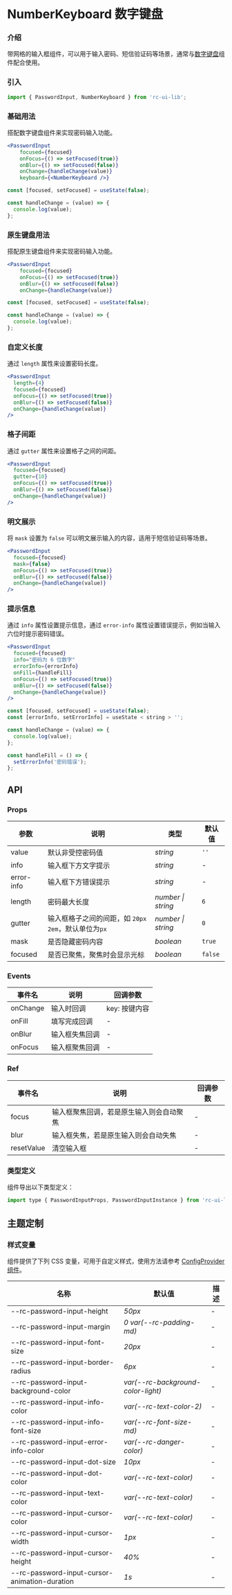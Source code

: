 # NumberKeyboard 数字键盘

### 介绍

带网格的输入框组件，可以用于输入密码、短信验证码等场景，通常与[数字键盘](#/zh-CN/number-keyboard)组件配合使用。

### 引入

```js
import { PasswordInput, NumberKeyboard } from 'rc-ui-lib';
```

### 基础用法

搭配数字键盘组件来实现密码输入功能。

```jsx
<PasswordInput
    focused={focused}
    onFocus={() => setFocused(true)}
    onBlur={() => setFocused(false)}
    onChange={handleChange(value)}
    keyboard={<NumberKeyboard />}
```

```js
const [focused, setFocused] = useState(false);

const handleChange = (value) => {
  console.log(value);
};
```

### 原生键盘用法

搭配原生键盘组件来实现密码输入功能。

```jsx
<PasswordInput
    focused={focused}
    onFocus={() => setFocused(true)}
    onBlur={() => setFocused(false)}
    onChange={handleChange(value)}
```

```js
const [focused, setFocused] = useState(false);

const handleChange = (value) => {
  console.log(value);
};
```

### 自定义长度

通过 `length` 属性来设置密码长度。

```jsx
<PasswordInput
  length={4}
  focused={focused}
  onFocus={() => setFocused(true)}
  onBlur={() => setFocused(false)}
  onChange={handleChange(value)}
/>
```

### 格子间距

通过 `gutter` 属性来设置格子之间的间距。

```jsx
<PasswordInput
  focused={focused}
  gutter={10}
  onFocus={() => setFocused(true)}
  onBlur={() => setFocused(false)}
  onChange={handleChange(value)}
/>
```

### 明文展示

将 `mask` 设置为 `false` 可以明文展示输入的内容，适用于短信验证码等场景。

```jsx
<PasswordInput
  focused={focused}
  mask={false}
  onFocus={() => setFocused(true)}
  onBlur={() => setFocused(false)}
  onChange={handleChange(value)}
/>
```

### 提示信息

通过 `info` 属性设置提示信息，通过 `error-info` 属性设置错误提示，例如当输入六位时提示密码错误。

```jsx
<PasswordInput
  focused={focused}
  info="密码为 6 位数字"
  errorInfo={errorInfo}
  onFill={handleFill}
  onFocus={() => setFocused(true)}
  onBlur={() => setFocused(false)}
  onChange={handleChange(value)}
/>
```

```js
const [focused, setFocused] = useState(false);
const [errorInfo, setErrorInfo] = useState < string > '';

const handleChange = (value) => {
  console.log(value);
};

const handleFill = () => {
  setErrorInfo('密码错误');
};
```

## API

### Props

| 参数 | 说明 | 类型 | 默认值 |
| --- | --- | --- | --- |
| value | 默认非受控密码值 | _string_ | `''` |
| info | 输入框下方文字提示 | _string_ | - |
| error-info | 输入框下方错误提示 | _string_ | - |
| length | 密码最大长度 | _number \| string_ | `6` |
| gutter | 输入框格子之间的间距，如 `20px` `2em`，默认单位为`px` | _number \| string_ | `0` |
| mask | 是否隐藏密码内容 | _boolean_ | `true` |
| focused | 是否已聚焦，聚焦时会显示光标 | _boolean_ | `false` |

### Events

| 事件名   | 说明           | 回调参数      |
| -------- | -------------- | ------------- |
| onChange | 输入时回调     | key: 按键内容 |
| onFill   | 填写完成回调   | -             |
| onBlur   | 输入框失焦回调 | -             |
| onFocus  | 输入框聚焦回调 | -             |

### Ref

| 事件名     | 说明                                     | 回调参数 |
| ---------- | ---------------------------------------- | -------- |
| focus      | 输入框聚焦回调，若是原生输入则会自动聚焦 | -        |
| blur       | 输入框失焦，若是原生输入则会自动失焦     | -        |
| resetValue | 清空输入框                               | -        |

### 类型定义

组件导出以下类型定义：

```js
import type { PasswordInputProps, PasswordInputInstance } from 'rc-ui-lib';
```

## 主题定制

### 样式变量

组件提供了下列 CSS 变量，可用于自定义样式，使用方法请参考 [ConfigProvider 组件](#/zh-CN/config-provider)。

| 名称                                          | 默认值                             | 描述 |
| --------------------------------------------- | ---------------------------------- | ---- |
| --rc-password-input-height                    | _50px_                             | -    |
| --rc-password-input-margin                    | _0 var(--rc-padding-md)_           | -    |
| --rc-password-input-font-size                 | _20px_                             | -    |
| --rc-password-input-border-radius             | _6px_                              | -    |
| --rc-password-input-background-color          | _var(--rc-background-color-light)_ | -    |
| --rc-password-input-info-color                | _var(--rc-text-color-2)_           | -    |
| --rc-password-input-info-font-size            | _var(--rc-font-size-md)_           | -    |
| --rc-password-input-error-info-color          | _var(--rc-danger-color)_           | -    |
| --rc-password-input-dot-size                  | _10px_                             | -    |
| --rc-password-input-dot-color                 | _var(--rc-text-color)_             | -    |
| --rc-password-input-text-color                | _var(--rc-text-color)_             | -    |
| --rc-password-input-cursor-color              | _var(--rc-text-color)_             | -    |
| --rc-password-input-cursor-width              | _1px_                              | -    |
| --rc-password-input-cursor-height             | _40%_                              | -    |
| --rc-password-input-cursor-animation-duration | _1s_                               | -    |
